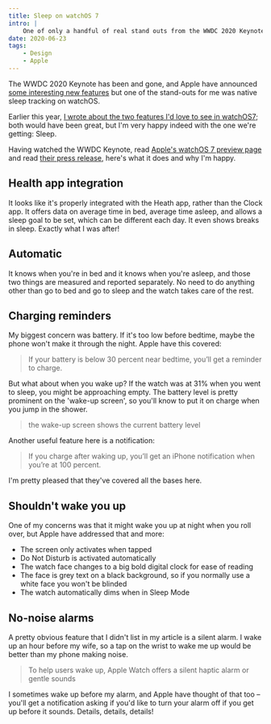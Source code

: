 ```yaml
---
title: Sleep on watchOS 7
intro: |
    One of only a handful of real stand outs from the WWDC 2020 Keynote was native sleep tracking on watchOS. I've been waiting for this for a long time!
date: 2020-06-23
tags:
    - Design
    - Apple
---
```



The WWDC 2020 Keynote has been and gone, and Apple have announced [some interesting new features](/blog/wwdc-2020-roundup) but one of the stand-outs for me was native sleep tracking on watchOS.

Earlier this year, [I wrote about the two features I'd love to see in watchOS7](/blog/what-watchos-7-might-have-in-store); both would have been great, but I'm very happy indeed with the one we're getting: Sleep.

Having watched the WWDC Keynote, read [Apple's watchOS 7 preview page](https://www.apple.com/watchos/watchos-preview/) and read [their press release](https://www.apple.com/uk/newsroom/2020/06/watchos-7-adds-significant-personalization-health-and-fitness-features-to-apple-watch/), here's what it does and why I'm happy.


## Health app integration

It looks like it's properly integrated with the Heath app, rather than the Clock app. It offers data on average time in bed, average time asleep, and allows a sleep goal to be set, which can be different each day. It even shows breaks in sleep. Exactly what I was after!


## Automatic

It knows when you're in bed and it knows when you're asleep, and those two things are measured and reported separately. No need to do anything other than go to bed and go to sleep and the  watch takes care of the rest.


## Charging reminders

My biggest concern was battery. If it's too low before bedtime, maybe the phone won't make it through the night. Apple have this covered:

> If your battery is below 30 percent near bedtime, you’ll get a reminder to charge.

But what about when you wake up? If the watch was at 31% when you went to sleep, you might be approaching empty. The battery level is pretty prominent on the 'wake-up screen', so you'll know to put it on charge when you jump in the shower.

> the wake-up screen shows the current battery level

Another useful feature here is a notification:

> If you charge after waking up, you’ll get an iPhone notification when you’re at 100 percent.

I'm pretty pleased that they've covered all the bases here.


## Shouldn't wake you up

One of my concerns was that it might wake you up at night when you roll over, but Apple have addressed that and more:

- The screen only activates when tapped
- Do Not Disturb is activated automatically
- The watch face changes to a big bold digital clock for ease of reading
- The face is grey text on a black background, so if you normally use a white face you won't be blinded
- The watch automatically dims when in Sleep Mode


## No-noise alarms

A pretty obvious feature that I didn't list in my article is a silent alarm. I wake up an hour before my wife, so a tap on the wrist to wake me up would be better than my phone making noise.

> To help users wake up, Apple Watch offers a silent haptic alarm or gentle sounds

I sometimes wake up before my alarm, and Apple have thought of that too – you'll get a notification asking if you'd like to turn your alarm off if you get up before it sounds. Details, details, details!
